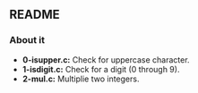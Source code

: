 ## README

### About it

- **0-isupper.c:** Check for uppercase character.
- **1-isdigit.c:** Check for a digit (0 through 9).
- **2-mul.c:** Multiplie two integers.